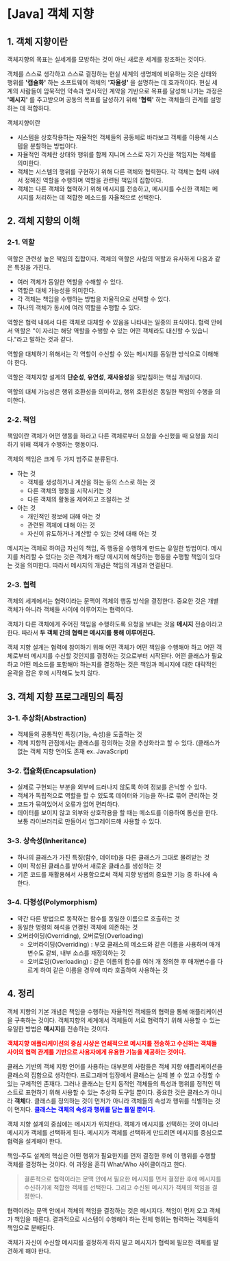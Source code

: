 # [Java] 객체 지향
## 1. 객체 지향이란
객체지향의 목표는 실세계를 모방하는 것이 아닌 새로운 세계를 창조하는 것이다.

객체를 스스로 생각하고 스스로 결정하는 현실 세계의 생명체에 비유하는 것은 상태와 행위를 **'캡슐화'** 하는 소프트웨어 객체의 **'자율성'** 을 설명하는 데 효과적이다. 현실 세계의 사람들이 암묵적인 약속과 명시적인 계약을 기반으로 목표를 달성해 나가는 과정은 **'메시지'** 를 주고받으며 공동의 목표를 달성하기 위해 **'협력'** 하는 객체들의 관계를 설명하는 데 적합하다.

객체지향이란
- 시스템을 상호작용하는 자율적인 객체들의 공동체로 바라보고 객체를 이용해 시스템을 분할하는 방법이다.
- 자율적인 객체란 상태와 행위를 함께 지니며 스스로 자기 자신을 책임지는 객체를 의미한다.
- 객체는 시스템의 행위를 구현하기 위해 다른 객체와 협력한다. 각 객체는 협력 내에서 정해진 역할을 수행하며 역할을 관련된 책임의 집합이다.
- 객체는 다른 객체와 협력하기 위해 메시지를 전송하고, 메시지를 수신한 객체는 메시지를 처리하는 데 적합한 메소드를 자율적으로 선택한다.

## 2. 객체 지향의 이해
### 2-1. 역할
역할은 관련성 높은 책임의 집합이다. 객체의 역할은 사람의 역할과 유사하게 다음과 같은 특징을 가진다.
- 여러 객체가 동일한 역할을 수해할 수 있다.
- 역할은 대체 가능성을 의미한다.
- 각 객체는 책임을 수행하는 방법을 자율적으로 선택할 수 있다.
- 하나의 객체가 동시에 여러 역할을 수행할 수 있다.

역할은 협력 내에서 다른 객체로 대체할 수 있음을 나타내는 일종의 표식이다. 협력 안에서 역할은 "이 자리는 해당 역할을 수행할 수 있는 어떤 객체라도 대신할 수 있습니다."라고 말하는 것과 같다.

역할을 대체하기 위해서는 각 역할이 수신할 수 있는 메시지를 동일한 방식으로 이해해야 한다.

역할은 객체지향 설계의 **단순성**, **유연성**, **재사용성**을 뒷받침하는 핵심 개념이다.

역할의 대체 가능성은 행위 호환성을 의미하고, 행위 호환성은 동일한 책임의 수행을 의미한다.

### 2-2. 책임
책임이란 객체가 어떤 행동을 하라고 다른 객체로부터 요청을 수신했을 때 요청을 처리하기 위해 객체가 수행하는 행동이다.

객체의 책임은 크게 두 가지 범주로 분류된다.
- 하는 것
    - 객체를 생성하거나 계산을 하는 등의 스스로 하는 것
    - 다른 객체의 행동을 시작시키는 것
    - 다른 객체의 활동을 제어하고 조절하는 것
- 아는 것
    - 개인적인 정보에 대해 아는 것
    - 관련된 객체에 대해 아는 것
    - 자신이 유도하거나 계산할 수 있는 것에 대해 아는 것

메시지는 객체로 하여금 자신의 책임, 즉 행동을 수행하게 만드는 유일한 방법이다. 메시지를 처리할 수 있다는 것은 객체가 해당 메시지에 해당하는 행동을 수행할 책임이 있다는 것을 의미한다. 따라서 메시지의 개념은 책임의 개념과 연결된다.

### 2-3. 협력
객체의 세계에서는 협력이라는 문맥이 객체의 행동 방식을 결정한다. 중요한 것은 개별 객체가 아니라 객체들 사이에 이루어지는 협력이다.

객체가 다른 객체에게 주어진 책임을 수행하도록 요청을 보내는 것을 **메시지** 전송이라고 한다. 따라서 **두 객체 간의 협력은 메시지를 통해 이루어진다.**

객체 지향 설계는 협력에 참여하기 위해 어떤 객체가 어떤 책임을 수행해야 하고 어떤 객체로부터 메시지를 수신할 것인지를 결정하는 것으로부터 시작된다. 어떤 클래스가 필요하고 어떤 메소드를 포함해야 하는지를 결정하는 것은 책임과 메시지에 대한 대략적인 윤곽을 잡은 후에 시작해도 늦지 않다.

## 3. 객체 지향 프로그래밍의 특징
### 3-1. 추상화(Abstraction)
- 객체들의 공통적인 특징(기능, 속성)을 도출하는 것
- 객체 지향적 관점에서는 클래스를 정의하는 것을 추상화라고 할 수 있다.
  (클래스가 없는 객체 지향 언어도 존재 ex. JavaScript)

### 3-2. 캡슐화(Encapsulation)
- 실제로 구현되는 부분을 외부에 드러나지 않도록 하여 정보를 은닉할 수 있다.
- 객체가 독립적으로 역할을 할 수 있도록 데이터와 기능을 하나로 묶어 관리하는 것
- 코드가 묶여있어서 오류가 없어 편리하다.
- 데이터를 보이지 않고 외부와 상호작용을 할 때는 메소드를 이용하여 통신을 한다. 보통 라이브러리로 만들어서 업그레이드해 사용할 수 있다.

### 3-3. 상속성(Inheritance)
- 하나의 클래스가 가진 특징(함수, 데이터)을 다른 클래스가 그대로 물려받는 것
- 이미 작성된 클래스를 받아서 새로운 클래스를 생성하는 것
- 기존 코드를 재활용해서 사용함으로써 객체 지향 방법의 중요한 기능 중 하나에 속한다.

### 3-4. 다형성(Polymorphism)
- 약간 다른 방법으로 동작하는 함수를 동일한 이름으로 호출하는 것
- 동일한 명령의 해석을 연결된 객체에 의존하는 것
- 오버라이딩(Overriding), 오버로딩(Overloading)
    - 오버라이딩(Overriding) : 부모 클래스의 메소드와 같은 이름을 사용하며 매개변수도 같되, 내부 소스를 재정의하는 것
    - 오버로딩(Overloading) : 같은 이름의 함수를 여러 개 정의한 후 매개변수를 다르게 하여 같은 이름을 경우에 따라 호출하여 사용하는 것

## 4. 정리
객체 지향의 기본 개념은 책임을 수행하는 자율적인 객체들의 협력을 통해 애플리케이션을 구축하는 것이다. 객체지향의 세계에서 객체들이 서로 협력하기 위해 사용할 수 있는 유일한 방법은 **메시지**를 전송하는 것이다.

**<span style="color:red">객체지향 애플리케이션의 중심 사상은 연쇄적으로 메시지를 전송하고 수신하는 객체들 사이의 협력 관계를 기반으로 사용자에게 유용한 기능을 제공하는 것이다.</span>**

클래스 기반의 객체 지향 언어를 사용하는 대부분의 사람들은 객체 지향 애플리케이션을 클래스의 집합으로 생각한다. 프로그래머 입장에서 클래스는 실제 볼 수 있고 수정할 수 있는 구체적인 존재다. 그러나 클래스는 단지 동적인 객체들의 특성과 행위를 정적인 텍스트로 표현하기 위해 사용할 수 있는 추상화 도구일 뿐이다. 중요한 것은 클래스가 아니라 **객체**다. 클래스를 정의하는 것이 먼저가 아니라 객체들의 속성과 행위를 식별하는 것이 먼저다. **<span style="color:blue">클래스는 객체의 속성과 행위를 담는 틀일 뿐이다.</span>**

객체 지향 설계의 중심에는 메시지가 위치한다. 객체가 메시지를 선택하는 것이 아니라 메시지가 객체를 선택하게 된다. 메시지가 객체를 선택하게 만드려면 메시지를 중심으로 협력을 설계해야 한다.

책임-주도 설계의 핵심은 어떤 행위가 필요한지를 먼저 결정한 후에 이 행위를 수행할 객체를 결정하는 것이다. 이 과정을 흔히 What/Who 사이클이라고 한다.

> 결론적으로 협력이라는 문맥 안에서 필요한 메시지를 먼저 결정한 후에 메시지를 수신하기에 적합한 객체를 선택한다. 그리고 수신된 메시지가 객체의 책임을 결정한다.

협력이라는 문맥 안에서 객체의 책임을 결정하는 것은 메시지다. 책임이 먼저 오고 객체가 책임을 따른다. 결과적으로 시스템이 수행해야 하는 전체 행위는 협력하는 객체들의 책임으로 분배된다.

객체가 자신이 수신할 메시지를 결정하게 하지 말고 메시지가 협력에 필요한 객체를 발견하게 해야 한다.